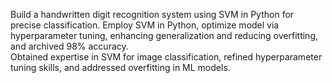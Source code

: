 Build a handwritten digit recognition system using SVM in Python for precise classification. 
Employ SVM in Python, optimize model via hyperparameter tuning, enhancing generalization and reducing 
overfitting, and archived 98% accuracy.  
Obtained expertise in SVM for image classification, refined hyperparameter tuning skills, and addressed 
overfitting in ML models. 
